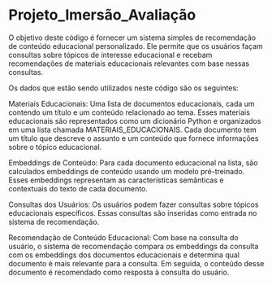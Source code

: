 # Projeto_Imersão_Avaliação

O objetivo deste código é fornecer um sistema simples de recomendação de conteúdo educacional personalizado. Ele permite que os usuários façam consultas sobre tópicos de interesse educacional e recebam recomendações de materiais educacionais relevantes com base nessas consultas.

Os dados que estão sendo utilizados neste código são os seguintes:

Materiais Educacionais: Uma lista de documentos educacionais, cada um contendo um título e um conteúdo relacionado ao tema. Esses materiais educacionais são representados como um dicionário Python e organizados em uma lista chamada MATERIAIS_EDUCACIONAIS. Cada documento tem um título que descreve o assunto e um conteúdo que fornece informações sobre o tópico educacional.

Embeddings de Conteúdo: Para cada documento educacional na lista, são calculados embeddings de conteúdo usando um modelo pré-treinado. Esses embeddings representam as características semânticas e contextuais do texto de cada documento.

Consultas dos Usuários: Os usuários podem fazer consultas sobre tópicos educacionais específicos. Essas consultas são inseridas como entrada no sistema de recomendação.

Recomendação de Conteúdo Educacional: Com base na consulta do usuário, o sistema de recomendação compara os embeddings da consulta com os embeddings dos documentos educacionais e determina qual documento é mais relevante para a consulta. Em seguida, o conteúdo desse documento é recomendado como resposta à consulta do usuário.
